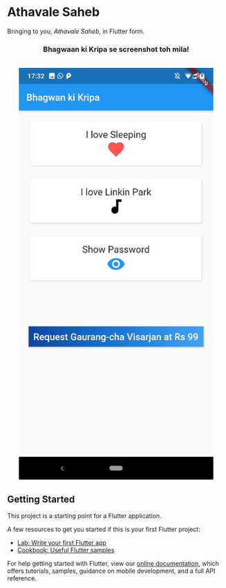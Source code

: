 # Athavale Saheb

Bringing to you, _Athavale Saheb_, in Flutter form.
<div align="center">
  
<h3 > Bhagwaan ki Kripa se screenshot toh mila!</h3>

<br>

<img src="./WhatsApp Image 2019-09-10 at 17.32.33.jpeg" width=450px>


</div>

## Getting Started

This project is a starting point for a Flutter application.

A few resources to get you started if this is your first Flutter project:

- [Lab: Write your first Flutter app](https://flutter.dev/docs/get-started/codelab)
- [Cookbook: Useful Flutter samples](https://flutter.dev/docs/cookbook)

For help getting started with Flutter, view our
[online documentation](https://flutter.dev/docs), which offers tutorials,
samples, guidance on mobile development, and a full API reference.
